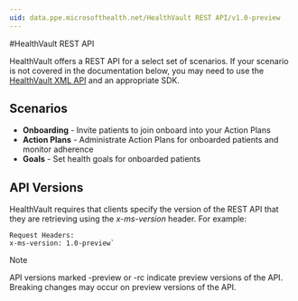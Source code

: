 ```yaml
---
uid: data.ppe.microsofthealth.net/HealthVault REST API/v1.0-preview
---
```


#HealthVault REST API

HealthVault offers a REST API for a select set of scenarios. If your scenario is not covered in the documentation below, you may need to use the [HealthVault XML API](/healthvault/concepts/xml-api/) and an appropriate SDK. 

## Scenarios
* **Onboarding** - Invite patients to join onboard into your Action Plans
* **Action Plans** - Administrate Action Plans for onboarded patients and monitor adherence
* **Goals** - Set health goals for onboarded patients

## API Versions
HealthVault requires that clients specify the version of the REST API that they are retrieving using the *x-ms-version* header. For example:

```
Request Headers:
x-ms-version: 1.0-preview`
```

> [!NOTE] 
> API versions marked -preview or -rc indicate preview versions of the API. Breaking changes may occur on preview versions of the API. 
